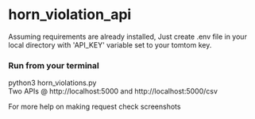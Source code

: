 # horn_violation_api
Assuming requirements are already installed, Just create .env file in your local directory with 'API_KEY' variable set to your tomtom key.
### Run from your terminal
python3 horn_violations.py <br>
Two APIs @ http://localhost:5000 and http://localhost:5000/csv

For more help on making request check screenshots
